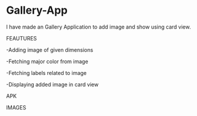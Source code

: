 # Gallery-App

I have made an Gallery Application to add image and show using card view.

FEAUTURES

-Adding image of given dimensions

-Fetching major color from image

-Fetching labels related to image

-Displaying added image in card view


APK



IMAGES
